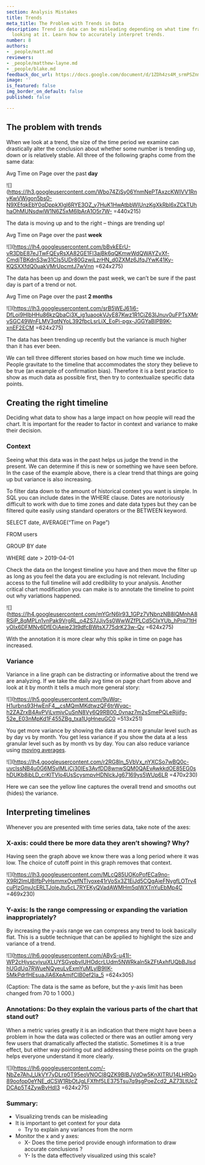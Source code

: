 ```yaml
---
section: Analysis Mistakes
title: Trends
meta_title: The Problem with Trends in Data
description: Trend in data can be misleading depending on what time frame you are
  looking at it. Learn how to accurately interpret trends.
number: 8
authors:
- _people/matt.md
reviewers:
- _people/matthew-layne.md
- _people/blake.md
feedback_doc_url: https://docs.google.com/document/d/1ZDh4zs4M_srmPSZnmtSQk6N1fmTem9N84tCij33wpb0/edit?usp=sharing
image: ''
is_featured: false
img_border_on_default: false
published: false

---
```

## The problem with trends

When we look at a trend, the size of the time period we examine can drastically alter the conclusion about whether some number is trending up, down or is relatively stable. All three of the following graphs come from the same data:

Avg Time on Page over the past **day**

![](https://lh3.googleusercontent.com/Wbo74ZjSy06YnmNePTAxzcKWIVV1RnyKwVWjgon5bs0-N9XEfqkEbY0qDppkXIgl6RYE3OZ_v7HuK1HwAtbbWIUnzKgXkRbl6xZCkTUhhaOhMUNsdwlW1N6Z5xM6lbArA1O5r7W- =440x215)

The data is moving up and to the right – things are trending up!

Avg Time on Page over the past **week**

![](https://lh4.googleusercontent.com/bBvkEErU-vR3DbE87eJTwFQEyRsXA82GE1Fl3ajBk6qQKmwWdQWAYZvXf-CmdjTBKdnS3w31CIs5UDr80GzwjLzrHN_d0ZXMz6JfqJYwK41Ky-KQSXXfdQ0uakVMrUpcmtJ7wVnn =624x275)

The data has been up and down the past week, we can’t be sure if the past day is part of a trend or not.

Avg Time on Page over the past **2 months**

![](https://lh3.googleusercontent.com/srB5WEJ61i6-DfLoi9HIbHHu86kzQbaCi3X_ig1uaookVJyE87Kwz1R1CjZ63IJnuv0uFPTsXMrvSGC49WnFLMV3qtNYoL392fbcLsrLiX_EoPi-pgx-JGGYaBIPB9K-xnEF2ECM =624x275)

The data has been trending up recently but the variance is much higher than it has ever been.

We can tell three different stories based on how much time we include. People gravitate to the timeline that accommodates the story they believe to be true (an example of confirmation bias). Therefore it is a best practice to show as much data as possible first, then try to contextualize specific data points.

## Creating the right timeline

Deciding what data to show has a large impact on how people will read the chart. It is important for the reader to factor in context and variance to make their decision.

### Context

Seeing what this data was in the past helps us judge the trend in the present. We can determine if this is new or something we have seen before. In the case of the example above, there is a clear trend that things are going up but variance is also increasing.

To filter data down to the amount of historical context you want is simple. In SQL you can include dates in the WHERE clause. Dates are notoriously difficult to work with due to time zones and date data types but they can be filtered quite easily using standard operators or the BETWEEN keyword.

SELECT date, AVERAGE(“Time on Page”)

FROM users

GROUP BY date

WHERE date > 2019-04-01

Check the data on the longest timeline you have and then move the filter up as long as you feel the data you are excluding is not relevant. Including access to the full timeline will add credibility to your analysis. Another critical chart modification you can make is to annotate the timeline to point out why variations happened.

![](https://lh4.googleusercontent.com/mYGrN6lr93_1GPz7VNbnzNB8lQMnhA8RSiP_8qMPLn1vnPak9VrgRL_o4ZS7JJjv5s0WwWZfPLCd5CIxYUb_hPrq71tHyOIx6DFMNv6DfEOiAeie23t9dfcBWtsX775drK23w-Qv =624x275)

With the annotation it is more clear why this spike in time on page has increased.

### Variance

Variance in a line graph can be distracting or informative about the trend we are analyzing. If we take the daily avg time on page chart from above and look at it by month it tells a much more general story:

![](https://lh5.googleusercontent.com/9uWqr-H1urbns93HwEnF4__csMQmMKdtwzQF6trWvqc-h2ZAZrxB4AvPVjLvmjvCuSnN8Vy6Q9RB00_0vnaz7m2sSmePQLeRjjifg-52e_E03nMpKd1F455ZBg_txa1UgHneuGC0 =513x251)

You get more variance by showing the data at a more granular level such as by day vs by month. You get less variance if you show the data at a less granular level such as by month vs by day. You can also reduce variance using [moving averages](https://www.investopedia.com/terms/m/movingaverage.asp).

![](https://lh4.googleusercontent.com/r2RG8ln_5VbVx_nYXCSo7wBQ0c-uvclssNB4u0G6MSvIMLjCj30IEs3AvfDD8wnwSQM0QAEvAwkkdOE85EG0shDUKb8ibLD_crKlTVlo4UsScysmpvHDNlckJg67169ys5WUp6LR =470x230)

Here we can see the yellow line captures the overall trend and smooths out (hides) the variance.

## Interpreting timelines

Whenever you are presented with time series data, take note of the axes:

### **X-axis:** could there be more data they aren’t showing? Why?

Having seen the graph above we know there was a long period where it was low. The choice of cutoff point in this graph removes that context.

![](https://lh3.googleusercontent.com/MLcQ85UOKoPofECa9no-X9RI2lmUBIfbPvHsmmxOyefNTIyoxe41rVoSx3Z1EiJd5CQgAieFNygfLOTrv4cuPIzGnvJcERLTJoIeJtu5cL7RYEKyQVadAWMHm5qlWXTnYuEbMp4C =469x230)

### **Y-axis:** Is the range compressing or expanding the variation inappropriately?

By increasing the y-axis range we can compress any trend to look basically flat. This is a subtle technique that can be applied to highlight the size and variance of a trend.

![](https://lh6.googleusercontent.com/AByS-u41I-WP2cHjyscvjyuiXLUYSGvpbvIUHOdcrLUdm5NWRkaln5kZFtAxhfUQbBJlsdhUGdUq7RWueNQyeuLvExmYuMLylB9llK-5MkPdrfHEsuaJlA6XeAmjfCIB0ef2Ia_5 =624x305)

(Caption: The data is the same as before, but the y-axis limit has been changed from 70 to 1 000.)

### **Annotations:** Do they explain the various parts of the chart that stand out?

When a metric varies greatly it is an indication that there might have been a problem in how the data was collected or there was an outlier among very few users that dramatically affected the statistic. Sometimes it is a true effect, but either way pointing out and addressing these points on the graph helps everyone understand it more clearly.

![](https://lh6.googleusercontent.com/-NbZe7AhJ_UkVY7yDLrp0T95eoVNOCl8QZK9BlBJVdOw5KnXlTRU14LHRQo89oofop0eYNE_dCSW1RbOtJgLFXfhf5LE375Tsu7q9sgPoeZcd2_AZ73LtUcZDCAp5T4ZywBvHdI3 =624x275)

### Summary:

* Visualizing trends can be misleading
* It is important to get context for your data
  * Try to explain any variances from the norm
* Monitor the x and y axes:
  * X- Does the time period provide enough information to draw accurate conclusions ?
  * Y- Is the data effectively visualized using this scale?